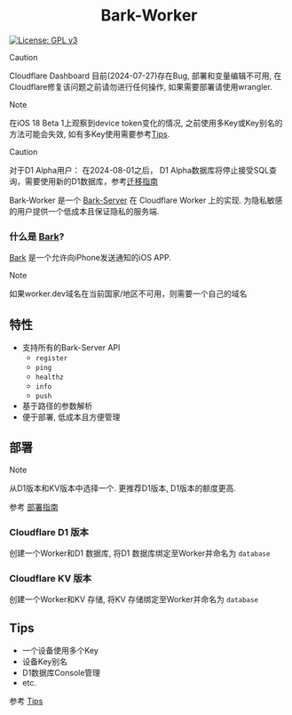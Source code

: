 <p align="center">
    <h1 align="center">Bark-Worker</h1>
</p>

[![License: GPL v3](https://img.shields.io/badge/License-GPLv3-blue.svg)](https://www.gnu.org/licenses/gpl-3.0)

> [!CAUTION]
> Cloudflare Dashboard 目前(2024-07-27)存在Bug, 部署和变量编辑不可用, 在Cloudflare修复该问题之前请勿进行任何操作, 如果需要部署请使用wrangler.

> [!NOTE]
> 在iOS 18 Beta 1上观察到device token变化的情况, 之前使用多Key或Key别名的方法可能会失效, 如有多Key使用需要参考[Tips](doc/tips.zh.md).

> [!CAUTION]
> 对于D1 Alpha用户： 在2024-08-01之后， D1 Alpha数据库将停止接受SQL查询，需要使用新的D1数据库，参考[迁移指南](https://developers.cloudflare.com/d1/platform/alpha-migration/)

Bark-Worker 是一个 [Bark-Server](https://github.com/Finb/bark-server) 在 Cloudflare Worker 上的实现. 为隐私敏感的用户提供一个低成本且保证隐私的服务端.

### 什么是 [Bark](https://github.com/Finb/Bark)?
[Bark](https://github.com/Finb/Bark) 是一个允许向iPhone发送通知的iOS APP.

> [!NOTE]
> 如果worker.dev域名在当前国家/地区不可用，则需要一个自己的域名

## 特性
- 支持所有的Bark-Server API
    - `register`
    - `ping`
    - `healthz`
    - `info`
    - `push`
- 基于路径的参数解析
- 便于部署, 低成本且方便管理

## 部署

> [!NOTE]
> 从D1版本和KV版本中选择一个. 更推荐D1版本, D1版本的额度更高.

<!-- > [!CAUTION]
> 当Cloudfalre D1不再Beta后, KV版本的Database部分可能停止维护. -->

参考 [部署指南](doc/setup_guide.zh.md)

### Cloudflare D1 版本

创建一个Worker和D1 数据库, 将D1 数据库绑定至Worker并命名为 `database`

### Cloudflare KV 版本

创建一个Worker和KV 存储, 将KV 存储绑定至Worker并命名为 `database`

## Tips

- 一个设备使用多个Key
- 设备Key别名
- D1数据库Console管理
- etc.

参考 [Tips](doc/tips.zh.md)
